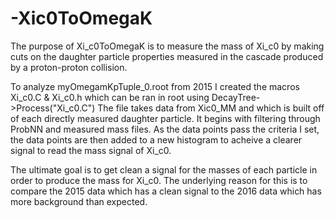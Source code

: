 # -Xic0ToOmegaK
The purpose of Xi_c0ToOmegaK is to measure the mass of Xi_c0 by making cuts on the daughter particle properties measured in the cascade produced by a proton-proton collision.  

To analyze  myOmegamKpTuple_0.root from 2015 I created the macros Xi_c0.C & Xi_c0.h which can be ran in root using 
DecayTree->Process("Xi_c0.C")
The file takes data from Xic0_MM and which is built off of each directly measured daughter particle. It begins with filtering through ProbNN and measured mass files. As the data points pass the criteria I set, the data points are then added to a new histogram to acheive a clearer signal to read the mass signal of Xi_c0.


The ultimate goal is to get clean a signal for the masses of each particle in order to produce the mass for Xi_c0. The underlying reason for this is to compare the 2015 data which has a clean signal to the 2016 data which has more background than expected.
